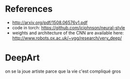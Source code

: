# References
* http://arxiv.org/pdf/1508.06576v1.pdf
* code in torch: https://github.com/jcjohnson/neural-style
* weights and architecture of the CNN are available here: http://www.robots.ox.ac.uk/~vgg/research/very_deep/

# DeepArt
on se la joue artiste parce que la vie c'est compliqué gros
